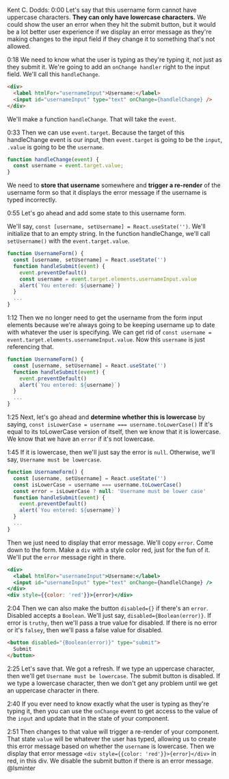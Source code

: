 Kent C. Dodds: 0:00 Let's say that this username form cannot have uppercase characters. **They can only have lowercase characters.** We could show the user an error when they hit the submit button, but it would be a lot better user experience if we display an error message as they're making changes to the input field if they change it to something that's not allowed.

0:18 We need to know what the user is typing as they're typing it, not just as they submit it. We're going to add an `onChange handler` right to the input field. We'll call this `handleChange`.

```html
<div>
  <label htmlFor="usernameInput">Username:</label>
  <input id="usernameInput" type="text" onChange={handlelChange} />
</div>
```

We'll make a function `handleChange`. That will take the `event`.

0:33 Then we can use `event.target`. Because the target of this handleChange event is our input, then `event.target` is going to be the `input`, `.value` is going to be the `username`. 

```js
function handleChange(event) {
  const username = event.target.value;
}
```

We need to **store that username** somewhere and **trigger a re-render** of the username form so that it displays the error message if the username is typed incorrectly.

0:55 Let's go ahead and add some state to this username form.

We'll say, `const [username, setUsername] = React.useState('')`. We'll initialize that to an empty string. In the function handleChange, we'll call `setUsername()` with the `event.target.value`.

```jsx
function UsernameForm() {
  const [username, setUsername] = React.useState('')
  function handleSubmit(event) {
    event.preventDefault() 
    const username = event.target.elements.usernameInput.value
    alert(`You entered: ${username}`)
  }
  ...
}
```

1:12 Then we no longer need to get the username from the form input elements because we're always going to be keeping username up to date with whatever the user is specifying. We can get rid of `const username = event.target.elements.usernameInput.value`. Now this `username` is just referencing that.

```jsx
function UsernameForm() {
  const [username, setUsername] = React.useState('')
  function handleSubmit(event) {
    event.preventDefault() 
    alert(`You entered: ${username}`)
  }
  ...
}
```

1:25 Next, let's go ahead and **determine whether this is lowercase** by saying, `const isLowerCase = username === username.toLowerCase()` If it's equal to its toLowerCase version of itself, then we know that it is lowercase. We know that we have an `error` if it's not lowercase.

1:45 If it is lowercase, then we'll just say the error is `null`. Otherwise, we'll say, `Username must be lowercase`. 

```jsx
function UsernameForm() {
  const [username, setUsername] = React.useState('')
  const isLowerCase = username === username.toLowerCase()
  const error = isLowerCase ? null: 'Username must be lower case'
  function handleSubmit(event) {
    event.preventDefault() 
    alert(`You entered: ${username}`)
  }
  ...
}
```

Then we just need to display that error message. We'll copy `error`. Come down to the form. Make a `div` with a style color red, just for the fun of it. We'll put the `error` message right in there.

```jsx
<div>
  <label htmlFor="usernameInput">Username:</label>
  <input id="usernameInput" type="text" onChange={handlelChange} />
</div>
<div style={{color: 'red'}}>{error}</div>
```

2:04 Then we can also make the button `disabled={}` if there's an `error`. Disabled accepts a `Boolean`. We'll just say, `disabled={Boolean(error)}`. If error is `truthy`, then we'll pass a true value for disabled. If there is no error or it's `falsey`, then we'll pass a false value for disabled.

```html
<button disabled="{Boolean(error)}" type="submit">
  Submit
</button>
```

2:25 Let's save that. We got a refresh. If we type an uppercase character, then we'll get `Username must be lowercase`. The submit button is disabled. If we type a lowercase character, then we don't get any problem until we get an uppercase character in there.

2:40 If you ever need to know exactly what the user is typing as they're typing it, then you can use the `onChange` event to get access to the value of the `input` and update that in the state of your component.

2:51 Then changes to that value will trigger a re-render of your component. That state `value` will be whatever the user has typed, allowing us to create this error message based on whether the `username` is lowercase. Then we display that error message `<div style={{color: 'red'}}>{error}</div>` in red, in this div. We disable the submit button if there is an error message.
@lsminter